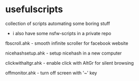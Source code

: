 # usefulscripts
collection of scripts automating some boring stuff

- i also have some nsfw-scripts in a private repo

fbscroll.ahk - smooth infinite scroller for facebook website

nicehashsetup.ahk - setup nicehash in a new computer

clickwithaltgr.ahk - enable click with AltGr for silent browsing

offmonitor.ahk - turn off screen with '~' key
